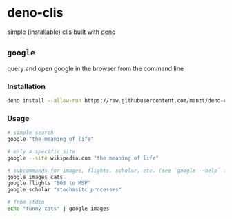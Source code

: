 # deno-clis

simple (installable) clis built with [deno](https://deno.land/)

## `google`

query and open google in the browser from the command line

### Installation

```bash
deno install --allow-run https://raw.githubusercontent.com/manzt/deno-clis/main/google.ts
```

### Usage

```bash
# simple search
google "the meaning of life"

# only a specific site
google --site wikipedia.com "the meaning of life"

# subcommands for images, flights, scholar, etc. (see `google --help` for more)
google images cats
google flights "BOS to MSP"
google scholar "stochasitc processes"

# from stdin
echo "funny cats" | google images
```
